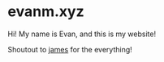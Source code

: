 # evanm.xyz

Hi! My name is Evan, and this is my website!

Shoutout to [james](https://github.com/JamesHawkinss) for the everything!